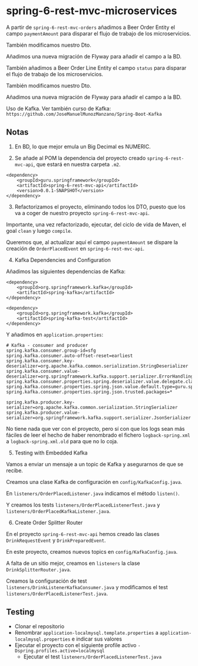 # spring-6-rest-mvc-microservices

A partir de `spring-6-rest-mvc-orders` añadimos a Beer Order Entity el campo `paymentAmount` para disparar el flujo de trabajo de los microservicios.

También modificamos nuestro Dto.

Añadimos una nueva migración de Flyway para añadir el campo a la BD.

También añadimos a Beer Order Line Entity el campo `status` para disparar el flujo de trabajo de los microservicios.

También modificamos nuestro Dto.

Añadimos una nueva migración de Flyway para añadir el campo a la BD.

Uso de Kafka. Ver también curso de Kafka: `https://github.com/JoseManuelMunozManzano/Spring-Boot-Kafka`

## Notas

1. En BD, lo que mejor emula un Big Decimal es NUMERIC.

2. Se añade al POM la dependencia del proyecto creado `spring-6-rest-mvc-api`, que estará en nuestra carpeta `.m2`.

```
<dependency>
    <groupId>guru.springframework</groupId>
    <artifactId>spring-6-rest-mvc-api</artifactId>
    <version>0.0.1-SNAPSHOT</version>
</dependency>
```

3. Refactorizamos el proyecto, eliminando todos los DTO, puesto que los va a coger de nuestro proyecto `spring-6-rest-mvc-api`.

Importante, una vez refactorizado, ejecutar, del ciclo de vida de Maven, el goal `clean` y luego `compile`.

Queremos que, al actualizar aquí el campo `paymentAmount` se dispare la creación de `OrderPlacedEvent` en `spring-6-rest-mvc-api`.

4. Kafka Dependencies and Configuration

Añadimos las siguientes dependencias de Kafka:

```
<dependency>
    <groupId>org.springframework.kafka</groupId>
    <artifactId>spring-kafka</artifactId>
</dependency>

<dependency>
    <groupId>org.springframework.kafka</groupId>
    <artifactId>spring-kafka-test</artifactId>
</dependency>
```

Y añadimos en `application.properties`:

```
# Kafka - consumer and producer
spring.kafka.consumer.group-id=sfg
spring.kafka.consumer.auto-offset-reset=earliest
spring.kafka.consumer.key-deserializer=org.apache.kafka.common.serialization.StringDeserializer
spring.kafka.consumer.value-deserializer=org.springframework.kafka.support.serializer.ErrorHandlingDeserializer
spring.kafka.consumer.properties.spring.deserializer.value.delegate.class=org.springframework.kafka.support.serializer.JsonDeserializer
spring.kafka.consumer.properties.spring.json.value.default.type=guru.springframework.spring6restmvcapi.model.BeerOrderDto
spring.kafka.consumer.properties.spring.json.trusted.packages=*

spring.kafka.producer.key-serializer=org.apache.kafka.common.serialization.StringSerializer
spring.kafka.producer.value-serializer=org.springframework.kafka.support.serializer.JsonSerializer
```

No tiene nada que ver con el proyecto, pero sí con que los logs sean más fáciles de leer el hecho de haber renombrado el fichero `logback-spring.xml` a `logback-spring.xml.old` para que no lo coja.

5. Testing with Embedded Kafka

Vamos a enviar un mensaje a un topic de Kafka y asegurarnos de que se recibe.

Creamos una clase Kafka de configuración en `config/KafkaConfig.java`.

En `listeners/OrderPlacedListener.java` indicamos el método `listen()`.

Y creamos los tests `listeners/OrderPlacedListenerTest.java` y `listeners/OrderPlacedKafkaListener.java`.

6. Create Order Splitter Router

En el proyecto `spring-6-rest-mvc-api` hemos creado las clases `DrinkRequestEvent` y `DrinkPreparedEvent`.

En este proyecto, creamos nuevos topics en `config/KafkaConfig.java`.

A falta de un sitio mejor, creamos en `listeners` la clase `DrinkSplitterRouter.java`.

Creamos la configuración de test `listeners/DrinkListenerKafkaConsumer.java` y modificamos el test `listeners/OrderPlacedListenerTest.java`.

## Testing

- Clonar el repositorio
- Renombrar `application-localmysql.template.properties` a `application-localmysql.properties` e indicar sus valores
- Ejecutar el proyecto con el siguiente profile activo `-Dspring.profiles.active=localmysql` 
    - Ejecutar el test `listeners/OrderPlacedListenerTest.java`